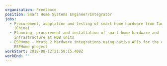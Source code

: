 ```yaml
---
organisation: Freelance
position: Smart Home Systems Engineer/Integrator
jobs:
  - Procurement, adaptation and testing of smart home hardware from Taobao
    (China)
  - Planning, procurement and installation of smart home hardware and
    infrastructure at HDB units
  - ESPHome - Wrote 2 hardware integrations using native APIs for the opensource
    ESPHome project
workStart: 2018-08-12T21:58:15.408Z
workEnd: ""
---
```

